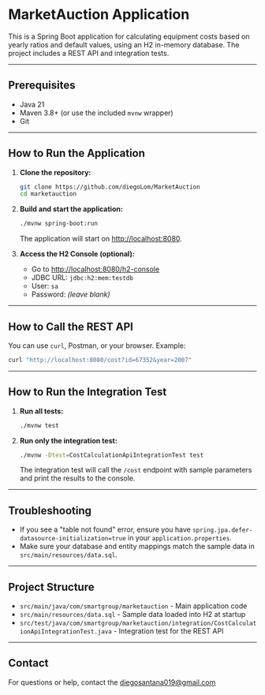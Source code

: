 # MarketAuction Application

This is a Spring Boot application for calculating equipment costs based on yearly ratios and default values, using an H2 in-memory database. The project includes a REST API and integration tests.

---

## Prerequisites

- Java 21
- Maven 3.8+ (or use the included `mvnw` wrapper)
- Git

---

## How to Run the Application

1. **Clone the repository:**
   ```sh
   git clone https://github.com/diegoLom/MarketAuction
   cd marketauction
   ```

2. **Build and start the application:**
   ```sh
   ./mvnw spring-boot:run
   ```
   The application will start on [http://localhost:8080](http://localhost:8080).

3. **Access the H2 Console (optional):**
   - Go to [http://localhost:8080/h2-console](http://localhost:8080/h2-console)
   - JDBC URL: `jdbc:h2:mem:testdb`
   - User: `sa`
   - Password: *(leave blank)*

---

## How to Call the REST API

You can use `curl`, Postman, or your browser. Example:

```sh
curl "http://localhost:8080/cost?id=67352&year=2007"
```

---

## How to Run the Integration Test

1. **Run all tests:**
   ```sh
   ./mvnw test
   ```

2. **Run only the integration test:**
   ```sh
   ./mvnw -Dtest=CostCalculationApiIntegrationTest test
   ```

   The integration test will call the `/cost` endpoint with sample parameters and print the results to the console.

---

## Troubleshooting

- If you see a "table not found" error, ensure you have `spring.jpa.defer-datasource-initialization=true` in your `application.properties`.
- Make sure your database and entity mappings match the sample data in `src/main/resources/data.sql`.

---

## Project Structure

- `src/main/java/com/smartgroup/marketauction` - Main application code
- `src/main/resources/data.sql` - Sample data loaded into H2 at startup
- `src/test/java/com/smartgroup/marketauction/integration/CostCalculationApiIntegrationTest.java` - Integration test for the REST API

---

## Contact
For questions or help, contact the diegosantana019@gmail.com